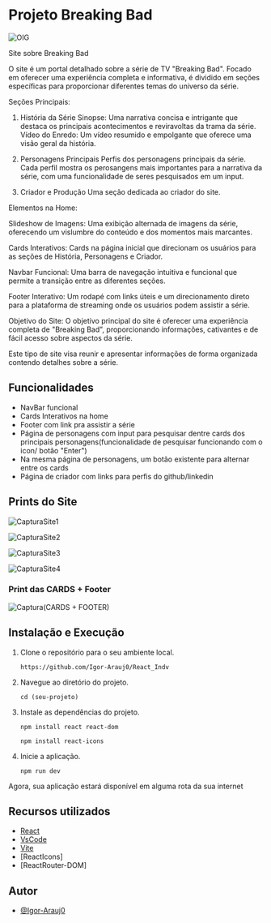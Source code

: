 
# Projeto Breaking Bad

![OIG](https://github.com/Igor-Arauj0/React_Indv/assets/141196147/3775c8e2-e057-4072-840a-4e2481d1655b)



Site sobre Breaking Bad

O site é um portal detalhado sobre a série de TV "Breaking Bad". Focado em oferecer uma experiência completa e informativa, é dividido em seções específicas para proporcionar diferentes temas do universo da série.

Seções Principais:

1. História da Série
Sinopse: Uma narrativa concisa e intrigante que destaca os principais acontecimentos e reviravoltas da trama da série.
Vídeo do Enredo: Um vídeo resumido e empolgante que oferece uma visão geral da história.

2. Personagens Principais
Perfis dos personagens principais da série. Cada perfil mostra os perosangens mais importantes para a narrativa da série, com uma funcionalidade de seres pesquisados em um input.

3. Criador e Produção
Uma seção dedicada ao criador do site.

Elementos na Home:

Slideshow de Imagens: Uma exibição alternada de imagens da série, oferecendo um vislumbre do conteúdo e dos momentos mais marcantes.

Cards Interativos: Cards na página inicial que direcionam os usuários para as seções de História, Personagens e Criador.

Navbar Funcional: Uma barra de navegação intuitiva e funcional que permite a transição entre as diferentes seções.

Footer Interativo: Um rodapé com links úteis e um direcionamento direto para a plataforma de streaming onde os usuários podem assistir a série.

Objetivo do Site:
O objetivo principal do site é oferecer uma experiência completa de "Breaking Bad", proporcionando informações, cativantes e de fácil acesso sobre aspectos da série.

Este tipo de site visa reunir e apresentar informações de forma organizada contendo detalhes sobre a série.




## Funcionalidades

- NavBar funcional
- Cards Interativos na home
- Footer com link pra assistir a série
- Página de personagens com input para pesquisar dentre cards dos principais personagens(funcionalidade de pesquisar funcionando com o icon/ botão "Enter")
- Na mesma página de personagens, um botão existente para alternar entre os cards
- Página de criador com links para perfis do github/linkedin

## Prints do Site

![CapturaSite1](https://github.com/Igor-Arauj0/React_Indv/assets/141196147/ff2514bc-c32d-4395-a4e0-83854ab099a5)

![CapturaSite2](https://github.com/Igor-Arauj0/React_Indv/assets/141196147/cc02cc57-0dad-4528-bd81-97ab0e183ba3)

![CapturaSite3](https://github.com/Igor-Arauj0/React_Indv/assets/141196147/83465294-5565-49fb-a660-757c0cea5fd4)

![CapturaSite4](https://github.com/Igor-Arauj0/React_Indv/assets/141196147/d728ff37-db23-47c5-8186-2239ddb521f6)

### Print das CARDS + Footer

![Captura(CARDS + FOOTER)](https://github.com/Igor-Arauj0/React_Indv/assets/141196147/b5fdfe3e-38cf-4e8e-9a86-4db1a2316eee)

<h2>Instalação e Execução</h2>
    <ol>
        <li>Clone o repositório para o seu ambiente local.</li>
        <pre><code>https://github.com/Igor-Arauj0/React_Indv</code></pre>
        <li>Navegue ao diretório do projeto.</li>
        <pre><code>cd (seu-projeto)</code></pre>
        <li>Instale as dependências do projeto.</li>
        <pre><code>npm install react react-dom</code></pre>
        <pre><code>npm install react-icons </code></pre>
        <li>Inicie a aplicação.</li>
        <pre><code>npm run dev</code></pre>
    </ol>
    <p>Agora, sua aplicação estará disponível em alguma rota da sua internet</p>



## Recursos utilizados

 - [React](https://react.dev)
 - [VsCode](https://code.visualstudio.com)
 - [Vite](https://vitejs.dev)
 - [ReactIcons]
 - [ReactRouter-DOM]


## Autor

- [@Igor-Arauj0](https://www.github.com/Igor-Arauj0)

